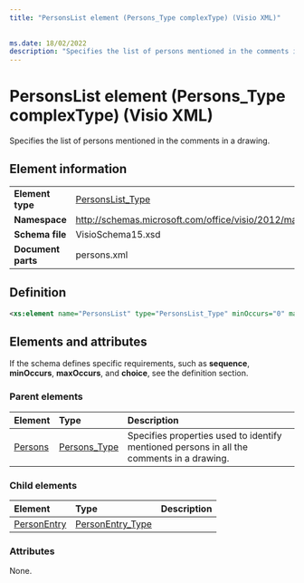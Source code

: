 ```yaml
---
title: "PersonsList element (Persons_Type complexType) (Visio XML)"
 
 
ms.date: 18/02/2022
description: "Specifies the list of persons mentioned in the comments in a drawing."
---
```


# PersonsList element (Persons_Type complexType) (Visio XML)

Specifies the list of persons mentioned in the comments in a drawing.
  
## Element information

|||
|:-----|:-----|
|**Element type** <br/> |[PersonsList_Type](personslist_type-complextypevisio-xml.md) <br/> |
|**Namespace** <br/> |http://schemas.microsoft.com/office/visio/2012/main  <br/> |
|**Schema file** <br/> |VisioSchema15.xsd  <br/> |
|**Document parts** <br/> |persons.xml  <br/> |
   
## Definition

```XML
<xs:element name="PersonsList" type="PersonsList_Type" minOccurs="0" maxOccurs="1" />
```

## Elements and attributes

If the schema defines specific requirements, such as **sequence**, **minOccurs**, **maxOccurs**, and **choice**, see the definition section. 
  
### Parent elements

|**Element**|**Type**|**Description**|
|:-----|:-----|:-----|
|[Persons](persons-element-visiodocument_type-complextypevisio-xml.md) <br/> |[Persons_Type](persons_type-complextypevisio-xml.md) <br/> |Specifies properties used to identify mentioned persons in all the comments in a drawing. |
   
### Child elements

|**Element**|**Type**|**Description**|
|:-----|:-----|:-----|
|[PersonEntry](personentry-element-personslist_type-complextypevisio-xml.md) <br/> |[PersonEntry_Type](personentry_type-complextypevisio-xml.md) <br/> ||
   
### Attributes

None.
  

